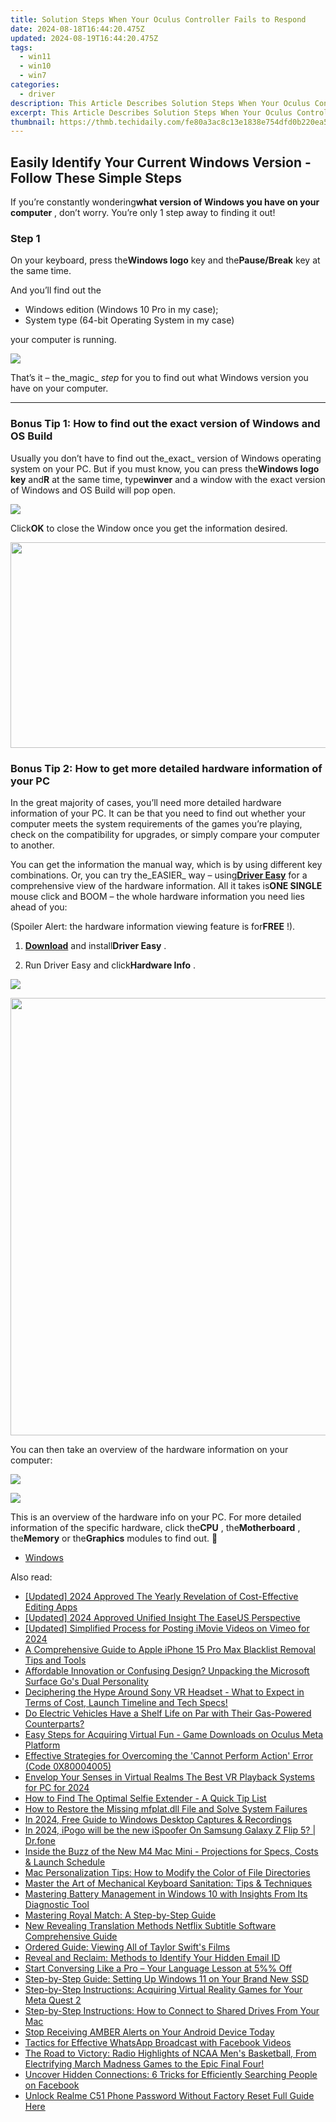```yaml
---
title: Solution Steps When Your Oculus Controller Fails to Respond
date: 2024-08-18T16:44:20.475Z
updated: 2024-08-19T16:44:20.475Z
tags:
  - win11
  - win10
  - win7
categories:
  - driver
description: This Article Describes Solution Steps When Your Oculus Controller Fails to Respond
excerpt: This Article Describes Solution Steps When Your Oculus Controller Fails to Respond
thumbnail: https://thmb.techidaily.com/fe80a3ac8c13e1838e754dfd0b220ea591dc82f5debc2a4e7c75f671463eb2ab.jpg
---
```


## Easily Identify Your Current Windows Version - Follow These Simple Steps

If you’re constantly wondering**what version of Windows you have on your computer** , don’t worry. You’re only 1 step away to finding it out!

### Step 1

 On your keyboard, press the**Windows logo** key and the**Pause/Break** key at the same time.

And you’ll find out the

* Windows edition (Windows 10 Pro in my case);
* System type (64-bit Operating System in my case)

your computer is running.

![](https://images.drivereasy.com/wp-content/uploads/2018/07/img_5b3c7f96c235d.jpg)

 That’s it – the_magic_ _step_ for you to find out what Windows version you have on your computer.

---

### Bonus Tip 1: How to find out the exact version of Windows and OS Build

 Usually you don’t have to find out the_exact_ version of Windows operating system on your PC. But if you must know, you can press the**Windows logo key** and**R** at the same time, type**winver** and a window with the exact version of Windows and OS Build will pop open.

![](https://images.drivereasy.com/wp-content/uploads/2018/07/img_5b3c8259ca576.jpg)

 Click**OK** to close the Window once you get the information desired.

<!-- affiliate ads begin -->
<a href="https://ursime.pxf.io/c/5597632/2092236/16384" target="_top" id="2092236"><img src="//a.impactradius-go.com/display-ad/16384-2092236" border="0" alt="" width="1920" height="329"/></a><img height="0" width="0" src="https://imp.pxf.io/i/5597632/2092236/16384" style="position:absolute;visibility:hidden;" border="0" />
<!-- affiliate ads end -->
### Bonus Tip 2: How to get more detailed hardware information of your PC

 In the great majority of cases, you’ll need more detailed hardware information of your PC. It can be that you need to find out whether your computer meets the system requirements of the games you’re playing, check on the compatibility for upgrades, or simply compare your computer to another.

 You can get the information the manual way, which is by using different key combinations. Or, you can try the_EASIER_ way – using[**Driver Easy**](https://tools.techidaily.com/drivereasy/download/) for a comprehensive view of the hardware information. All it takes is**ONE SINGLE** mouse click and BOOM – the whole hardware information you need lies ahead of you:

 (Spoiler Alert: the hardware information viewing feature is for**FREE** !).

 1) **[Download](https://tools.techidaily.com/drivereasy/download/)**  and install**Driver Easy** .

 2) Run Driver Easy and click**Hardware Info** .  

![](https://images.drivereasy.com/wp-content/uploads/2019/02/image-23.png)

<!-- affiliate ads begin -->
<a href="https://unicoeye.pxf.io/c/5597632/2084396/18498" target="_top" id="2084396"><img src="//a.impactradius-go.com/display-ad/18498-2084396" border="0" alt="" width="1920" height="700"/></a><img height="0" width="0" src="https://imp.pxf.io/i/5597632/2084396/18498" style="position:absolute;visibility:hidden;" border="0" />
<!-- affiliate ads end -->
 You can then take an overview of the hardware information on your computer:

![](https://images.drivereasy.com/wp-content/uploads/2019/02/image-24.png)

<!-- affiliate ads begin -->
<a href="https://store.bitdefender.com/affiliate.php?ACCOUNT=BITLATIN&AFFILIATE=108875&PATH=http%3A%2F%2Fwww.bitdefender.com%2Fbusiness%3FAFFILIATE%3D108875%26RESOURCE%3D30%2525%2BOff%2Ball%2BGravityZone%2BProducts"><img src="https://www.bitdefender.com/content/dam/bitdefender/business/campaign/1200X628.png" border="0"></a>
<!-- affiliate ads end -->
 This is an overview of the hardware info on your PC. For more detailed information of the specific hardware, click the**CPU** , the**Motherboard** , the**Memory** or the**Graphics** modules to find out. 🙂

* [Windows](https://tools.techidaily.com/drivereasy/download/)

<ins class="adsbygoogle"
     style="display:block"
     data-ad-format="autorelaxed"
     data-ad-client="ca-pub-7571918770474297"
     data-ad-slot="1223367746"></ins>



<ins class="adsbygoogle"
     style="display:block"
     data-ad-client="ca-pub-7571918770474297"
     data-ad-slot="8358498916"
     data-ad-format="auto"
     data-full-width-responsive="true"></ins>

<span class="atpl-alsoreadstyle">Also read:</span>
<div><ul>
<li><a href="https://youtube-data.techidaily.com/ed-2024-approved-the-yearly-revelation-of-cost-effective-editing-apps/"><u>[Updated] 2024 Approved  The Yearly Revelation of Cost-Effective Editing Apps</u></a></li>
<li><a href="https://screen-mirroring-recording.techidaily.com/updated-2024-approved-unified-insight-the-easeus-perspective/"><u>[Updated] 2024 Approved  Unified Insight  The EaseUS Perspective</u></a></li>
<li><a href="https://vimeo-videos.techidaily.com/updated-simplified-process-for-posting-imovie-videos-on-vimeo-for-2024/"><u>[Updated] Simplified Process for Posting iMovie Videos on Vimeo for 2024</u></a></li>
<li><a href="https://ios-unlock.techidaily.com/a-comprehensive-guide-to-apple-iphone-15-pro-max-blacklist-removal-tips-and-tools-by-drfone-ios/"><u>A Comprehensive Guide to Apple iPhone 15 Pro Max Blacklist Removal Tips and Tools</u></a></li>
<li><a href="https://buynow-help.techidaily.com/affordable-innovation-or-confusing-design-unpacking-the-microsoft-surface-gos-dual-personality/"><u>Affordable Innovation or Confusing Design? Unpacking the Microsoft Surface Go's Dual Personality</u></a></li>
<li><a href="https://techno-recovery.techidaily.com/deciphering-the-hype-around-sony-vr-headset-what-to-expect-in-terms-of-cost-launch-timeline-and-tech-specs/"><u>Deciphering the Hype Around Sony VR Headset - What to Expect in Terms of Cost, Launch Timeline and Tech Specs!</u></a></li>
<li><a href="https://techno-recovery.techidaily.com/do-electric-vehicles-have-a-shelf-life-on-par-with-their-gas-powered-counterparts/"><u>Do Electric Vehicles Have a Shelf Life on Par with Their Gas-Powered Counterparts?</u></a></li>
<li><a href="https://techno-recovery.techidaily.com/easy-steps-for-acquiring-virtual-fun-game-downloads-on-oculus-meta-platform/"><u>Easy Steps for Acquiring Virtual Fun - Game Downloads on Oculus Meta Platform</u></a></li>
<li><a href="https://techno-recovery.techidaily.com/effective-strategies-for-overcoming-the-cannot-perform-action-error-code-0x80004005/"><u>Effective Strategies for Overcoming the 'Cannot Perform Action' Error (Code 0X80004005)</u></a></li>
<li><a href="https://fox-helps.techidaily.com/envelop-your-senses-in-virtual-realms-the-best-vr-playback-systems-for-pc-for-2024/"><u>Envelop Your Senses in Virtual Realms  The Best VR Playback Systems for PC for 2024</u></a></li>
<li><a href="https://techno-recovery.techidaily.com/how-to-find-the-optimal-selfie-extender-a-quick-tip-list/"><u>How to Find The Optimal Selfie Extender - A Quick Tip List</u></a></li>
<li><a href="https://techno-recovery.techidaily.com/how-to-restore-the-missing-mfplatdll-file-and-solve-system-failures/"><u>How to Restore the Missing mfplat.dll File and Solve System Failures</u></a></li>
<li><a href="https://screen-video-capture.techidaily.com/in-2024-free-guide-to-windows-desktop-captures-and-recordings/"><u>In 2024, Free Guide to Windows Desktop Captures & Recordings</u></a></li>
<li><a href="https://change-location.techidaily.com/in-2024-ipogo-will-be-the-new-ispoofer-on-samsung-galaxy-z-flip-5-drfone-by-drfone-virtual-android/"><u>In 2024, iPogo will be the new iSpoofer On Samsung Galaxy Z Flip 5? | Dr.fone</u></a></li>
<li><a href="https://techno-recovery.techidaily.com/inside-the-buzz-of-the-new-m4-mac-mini-projections-for-specs-costs-and-launch-schedule/"><u>Inside the Buzz of the New M4 Mac Mini - Projections for Specs, Costs & Launch Schedule</u></a></li>
<li><a href="https://techno-recovery.techidaily.com/mac-personalization-tips-how-to-modify-the-color-of-file-directories/"><u>Mac Personalization Tips: How to Modify the Color of File Directories</u></a></li>
<li><a href="https://techno-recovery.techidaily.com/master-the-art-of-mechanical-keyboard-sanitation-tips-and-techniques/"><u>Master the Art of Mechanical Keyboard Sanitation: Tips & Techniques</u></a></li>
<li><a href="https://techno-recovery.techidaily.com/mastering-battery-management-in-windows-10-with-insights-from-its-diagnostic-tool/"><u>Mastering Battery Management in Windows 10 with Insights From Its Diagnostic Tool</u></a></li>
<li><a href="https://techno-recovery.techidaily.com/1722893269583-mastering-royal-match-a-step-by-step-guide/"><u>Mastering Royal Match: A Step-by-Step Guide</u></a></li>
<li><a href="https://ai-video-translation.techidaily.com/new-revealing-translation-methods-netflix-subtitle-software-comprehensive-guide/"><u>New Revealing Translation Methods Netflix Subtitle Software Comprehensive Guide</u></a></li>
<li><a href="https://techno-recovery.techidaily.com/ordered-guide-viewing-all-of-taylor-swifts-films/"><u>Ordered Guide: Viewing All of Taylor Swift's Films</u></a></li>
<li><a href="https://techno-recovery.techidaily.com/reveal-and-reclaim-methods-to-identify-your-hidden-email-id/"><u>Reveal and Reclaim: Methods to Identify Your Hidden Email ID</u></a></li>
<li><a href="https://mondly-stories.techidaily.com/1719580834568-start-conversing-like-a-pro-your-language-lesson-at-5-off/"><u>Start Conversing Like a Pro – Your Language Lesson at 5%% Off</u></a></li>
<li><a href="https://techno-recovery.techidaily.com/step-by-step-guide-setting-up-windows-11-on-your-brand-new-ssd/"><u>Step-by-Step Guide: Setting Up Windows 11 on Your Brand New SSD</u></a></li>
<li><a href="https://techno-recovery.techidaily.com/step-by-step-instructions-acquiring-virtual-reality-games-for-your-meta-quest-2/"><u>Step-by-Step Instructions: Acquiring Virtual Reality Games for Your Meta Quest 2</u></a></li>
<li><a href="https://techno-recovery.techidaily.com/step-by-step-instructions-how-to-connect-to-shared-drives-from-your-mac/"><u>Step-by-Step Instructions: How to Connect to Shared Drives From Your Mac</u></a></li>
<li><a href="https://techno-recovery.techidaily.com/1722865231576-stop-receiving-amber-alerts-on-your-android-device-today/"><u>Stop Receiving AMBER Alerts on Your Android Device Today</u></a></li>
<li><a href="https://facebook-video-content.techidaily.com/tactics-for-effective-whatsapp-broadcast-with-facebook-videos/"><u>Tactics for Effective WhatsApp Broadcast with Facebook Videos</u></a></li>
<li><a href="https://techno-recovery.techidaily.com/the-road-to-victory-radio-highlights-of-ncaa-mens-basketball-from-electrifying-march-madness-games-to-the-epic-final-four/"><u>The Road to Victory: Radio Highlights of NCAA Men's Basketball, From Electrifying March Madness Games to the Epic Final Four!</u></a></li>
<li><a href="https://techno-recovery.techidaily.com/uncover-hidden-connections-6-tricks-for-efficiently-searching-people-on-facebook/"><u>Uncover Hidden Connections: 6 Tricks for Efficiently Searching People on Facebook</u></a></li>
<li><a href="https://easy-unlock-android.techidaily.com/unlock-realme-c51-phone-password-without-factory-reset-full-guide-here-by-drfone-android/"><u>Unlock Realme C51 Phone Password Without Factory Reset Full Guide Here</u></a></li>
</ul></div>
